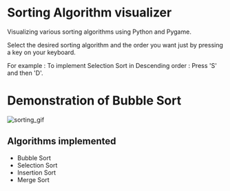 # Sorting Algorithm visualizer 
Visualizing various sorting algorithms using Python and Pygame.

Select the desired sorting algorithm and the order you want just by pressing a key on your keyboard.

For example : To implement Selection Sort in Descending order : Press 'S' and then 'D'. 

# Demonstration of Bubble Sort

![sorting_gif](https://user-images.githubusercontent.com/97787214/231481716-de5a861d-d4a5-4af9-a3ba-ef593874a9f0.gif)

## Algorithms implemented
- Bubble Sort
- Selection Sort
- Insertion Sort
- Merge Sort


